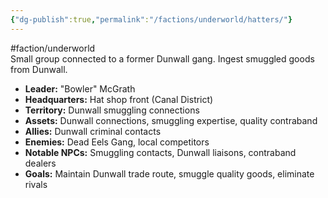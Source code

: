```yaml
---
{"dg-publish":true,"permalink":"/factions/underworld/hatters/"}
---
```


#faction/underworld  
Small group connected to a former Dunwall gang. Ingest smuggled goods from Dunwall.

- **Leader:** "Bowler" McGrath
- **Headquarters:** Hat shop front (Canal District)
- **Territory:** Dunwall smuggling connections
- **Assets:** Dunwall connections, smuggling expertise, quality contraband
- **Allies:** Dunwall criminal contacts
- **Enemies:** Dead Eels Gang, local competitors
- **Notable NPCs:** Smuggling contacts, Dunwall liaisons, contraband dealers
- **Goals:** Maintain Dunwall trade route, smuggle quality goods, eliminate rivals